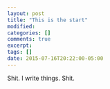 ```yaml
---
layout: post
title: "This is the start"
modified:
categories: []
comments: true
excerpt:
tags: []
date: 2015-07-16T20:22:00-05:00
---
```


Shit. I write things. Shit. 
